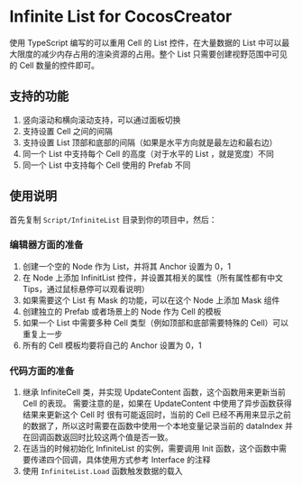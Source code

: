 # Infinite List for CocosCreator

使用 TypeScript 编写的可以重用 Cell 的 List 控件，在大量数据的 List 中可以最大限度的减少内存占用的渲染资源的占用。整个 List 只需要创建视野范围中可见的 Cell 数量的控件即可。

## 支持的功能

1. 竖向滚动和横向滚动支持，可以通过面板切换
1. 支持设置 Cell 之间的间隔
1. 支持设置 List 顶部和底部的间隔（如果是水平方向就是最左边和最右边）
1. 同一个 List 中支持每个 Cell 的高度（对于水平的 List ，就是宽度）不同
1. 同一个 List 中支持每个 Cell 使用的 Prefab 不同

## 使用说明

首先复制 `Script/InfiniteList` 目录到你的项目中，然后：

### 编辑器方面的准备

1. 创建一个空的 Node 作为 List，并将其 Anchor 设置为 0，1
1. 在 Node 上添加 InfinitList 控件，并设置其相关的属性（所有属性都有中文 Tips，通过鼠标悬停可以观看说明）
1. 如果需要这个 List 有 Mask 的功能，可以在这个 Node 上添加 Mask 组件
1. 创建独立的 Prefab 或者场景上的 Node 作为 Cell 的模板
1. 如果一个 List 中需要多种 Cell 类型（例如顶部和底部需要特殊的 Cell）可以重复上一步
1. 所有的 Cell 模板均要将自己的 Anchor 设置为 0，1

### 代码方面的准备

1. 继承 InfiniteCell 类，并实现 UpdateContent 函数，这个函数用来更新当前 Cell 的表现。 需要注意的是，如果在 UpdateContent 中使用了异步函数获得结果来更新这个 Cell 时 很有可能返回时，当前的 Cell 已经不再用来显示之前的数据了，所以这时需要在函数中使用一个本地变量记录当前的 dataIndex 并在回调函数返回时比较这两个值是否一致。
1. 在适当的时候初始化 InfiniteList 的实例，需要调用 Init 函数，这个函数中需要传递四个回调，具体使用方式参考 Interface 的注释
1. 使用 `InfiniteList.Load` 函数触发数据的载入